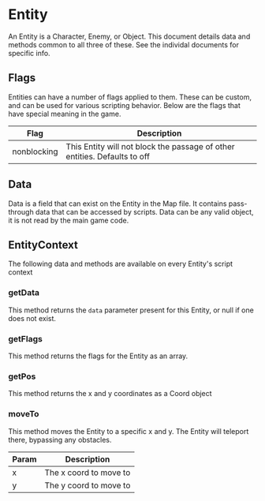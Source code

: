 # Entity

An Entity is a Character, Enemy, or Object. This document details data and methods common to all three of these. See the individal documents for specific info.

## Flags

Entities can have a number of flags applied to them. These can be custom, and can be used for various scripting behavior. Below are the flags that have special meaning in the game.

| Flag | Description |
| -- | -- |
| nonblocking | This Entity will not block the passage of other entities. Defaults to off |

## Data

Data is a field that can exist on the Entity in the Map file. It contains pass-through data that can be accessed by scripts. Data can be any valid object, it is not read by the main game code.

## EntityContext

The following data and methods are available on every Entity's script context

### getData

This method returns the `data` parameter present for this Entity, or null if one does not exist.

### getFlags

This method returns the flags for the Entity as an array.

### getPos

This method returns the x and y coordinates as a Coord object

### moveTo

This method moves the Entity to a specific x and y. The Entity will teleport there, bypassing any obstacles.

| Param | Description |
| -- | -- |
| x | The x coord to move to |
| y | The y coord to move to |